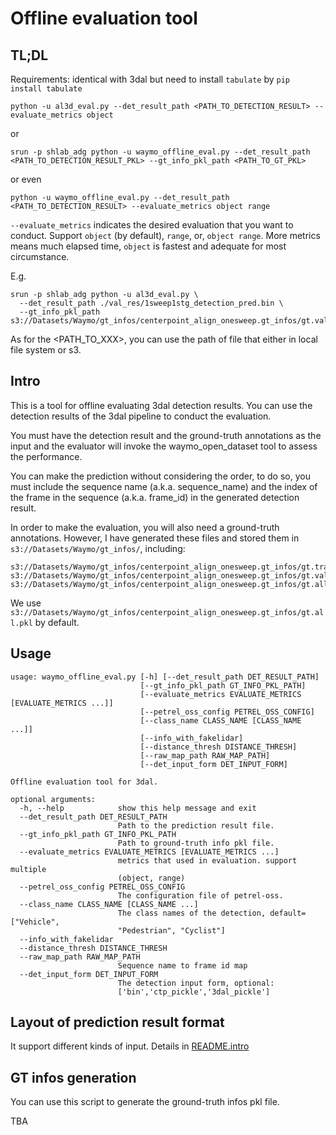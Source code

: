 # Offline evaluation tool

## TL;DL

Requirements: identical with 3dal but need to install `tabulate` by `pip install tabulate`

`python -u al3d_eval.py --det_result_path <PATH_TO_DETECTION_RESULT> --evaluate_metrics object` 

or

`srun -p shlab_adg python -u waymo_offline_eval.py --det_result_path <PATH_TO_DETECTION_RESULT_PKL> --gt_info_pkl_path <PATH_TO_GT_PKL>`

or even

`python -u waymo_offline_eval.py --det_result_path <PATH_TO_DETECTION_RESULT> --evaluate_metrics object range`

`--evaluate_metrics` indicates the desired evaluation that you want to conduct. Support `object` (by default), `range`, or, `object range`. More metrics means much elapsed time, `object` is fastest and adequate for most circumstance.

E.g.

```
srun -p shlab_adg python -u al3d_eval.py \
  --det_result_path ./val_res/1sweep1stg_detection_pred.bin \
  --gt_info_pkl_path s3://Datasets/Waymo/gt_infos/centerpoint_align_onesweep.gt_infos/gt.val.pkl
```

As for the <PATH_TO_XXX>, you can use the path of file that either in local file system or s3.

## Intro

This is a tool for offline evaluating 3dal detection results. You can use the detection results of the 3dal pipeline to conduct the evaluation.

You must have the detection result and the ground-truth annotations as the input and the evaluator will invoke the waymo_open_dataset tool to assess the performance.

You can make the prediction without considering the order, to do so, you must include the sequence name (a.k.a. sequence_name) and the index of the frame in the sequence (a.k.a. frame_id) in the generated detection result.

In order to make the evaluation, you will also need a ground-truth annotations. However, I have generated these files and stored them in `s3://Datasets/Waymo/gt_infos/`, including:

```
s3://Datasets/Waymo/gt_infos/centerpoint_align_onesweep.gt_infos/gt.train.pkl    
s3://Datasets/Waymo/gt_infos/centerpoint_align_onesweep.gt_infos/gt.val.pkl
s3://Datasets/Waymo/gt_infos/centerpoint_align_onesweep.gt_infos/gt.all.pkl
```

We use `s3://Datasets/Waymo/gt_infos/centerpoint_align_onesweep.gt_infos/gt.all.pkl` by default.

## Usage

```
usage: waymo_offline_eval.py [-h] [--det_result_path DET_RESULT_PATH]
                             [--gt_info_pkl_path GT_INFO_PKL_PATH]
                             [--evaluate_metrics EVALUATE_METRICS [EVALUATE_METRICS ...]]
                             [--petrel_oss_config PETREL_OSS_CONFIG]
                             [--class_name CLASS_NAME [CLASS_NAME ...]]
                             [--info_with_fakelidar]
                             [--distance_thresh DISTANCE_THRESH]
                             [--raw_map_path RAW_MAP_PATH]
                             [--det_input_form DET_INPUT_FORM]

Offline evaluation tool for 3dal.

optional arguments:
  -h, --help            show this help message and exit
  --det_result_path DET_RESULT_PATH
                        Path to the prediction result file.
  --gt_info_pkl_path GT_INFO_PKL_PATH
                        Path to ground-truth info pkl file.
  --evaluate_metrics EVALUATE_METRICS [EVALUATE_METRICS ...]
                        metrics that used in evaluation. support multiple
                        (object, range)
  --petrel_oss_config PETREL_OSS_CONFIG
                        The configuration file of petrel-oss.
  --class_name CLASS_NAME [CLASS_NAME ...]
                        The class names of the detection, default=["Vehicle",
                        "Pedestrian", "Cyclist"]
  --info_with_fakelidar
  --distance_thresh DISTANCE_THRESH
  --raw_map_path RAW_MAP_PATH
                        Sequence name to frame id map
  --det_input_form DET_INPUT_FORM
                        The detection input form, optional:
                        ['bin','ctp_pickle','3dal_pickle']

```

## Layout of prediction result format

It support different kinds of input. Details in [README.intro](../README.md)

## GT infos generation

You can use this script to generate the ground-truth infos pkl file.

TBA
